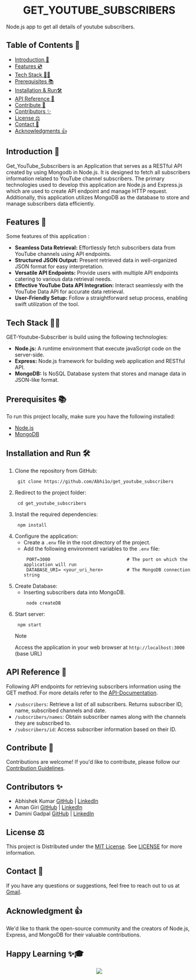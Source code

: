 <h1 align="center"> 
GET_YOUTUBE_SUBSCRIBERS
</h1>
Node.js app to get all details of youtube subscribers.

## Table of Contents 📑

- [Introduction 📝](#introduction-📝)
- [Features 💿](#features-💿)
- [Tech Stack 👨‍💻](#tech-stack-👨‍💻)
- [Prerequisites 📚](#prerequisites-📚)
- [Installation & Run🛠️](#installation-and-run-🛠️)
- [API Reference 🔗](#api-reference-🔗)
- [Contribute 🤝](#contribute-🤝)
- [Contributors ✨](#contributors-✨)
- [License ⚖](#license-⚖)
- [Contact 📧](#contact-📧)
- [Acknowledgments 👍](#acknowledgments-👍)


## Introduction 📝
Get_YouTube_Subscribers is an Application that serves as a RESTful API created by using Mongodb in Node.js. It is designed to fetch all subscribers information related to YouTube channel subscribers. The primary technologies used to develop this application are Node.js and Express.js which are used to create API endpoint and manage HTTP request. Additionally, this application utilizes MongoDB as the database to store and manage subscribers data efficiently.

## Features 🧐
Some features of this application :
- **Seamless Data Retrieval:** Effortlessly fetch subscribers data from YouTube channels using API endpoints.
- **Structured JSON Output:** Present retrieved data in well-organized JSON format for easy interpretation.
- **Versatile API Endpoints:** Provide users with multiple API endpoints catering to various data retrieval needs.
- **Effective YouTube Data API Integration:** Interact seamlessly with the YouTube Data API for accurate data retrieval.
- **User-Friendly Setup:** Follow a straightforward setup process, enabling swift utilization of the tool.

## Tech Stack 👨‍💻
GET-Youtube-Subscriber is build using the following technologies:

- **Node.js:** A runtime environment that execute javaScript code on the server-side.
- **Express:** Node.js framework for building web application and RESTful API.
- **MongoDB:** Is NoSQL Database system that stores and manage data in JSON-like format.

## Prerequisites 📚

To run this project locally, make sure you have the following installed:

- [Node.js](https://nodejs.org/)
- [MongoDB](https://www.mongodb.com/)

## Installation and Run 🛠️
1. Clone the repository from GitHub:
    ```
     git clone https://github.com/Abhi1o/get_youtube_subscribers
    ```
2. Redirect to the project folder:
    ```
     cd get_youtube_subscribers
    ```
3. Install the required dependencies:
    ```
     npm install
    ```
4. Configure the application:
   - Create a `.env` file in the root directory of the project.
   - Add the following environment variables to the `.env` file:
      ```
       PORT=3000                             # The port on which the application will run
       DATABASE_URI= <your_uri_here>         # The MongoDB connection string
      ```
5. Create Database:
    - Inserting subscribers data into MongoDB.
        ```
         node createDB
        ```
6. Start server:
    ```
     npm start
    ```
    > [!NOTE]
    > Access the  application in your web browser at `http://localhost:3000` (base URL)


## API Reference 🔗
Following API endpoints for retrieving subscribers information using the GET method. For more details refer to the [API-Documentation](./API-Documentation.md).

- `/subscribers`: Retrieve a list of all subscribers. Returns subscriber ID, name, subscribed channels and date.
- `/subscribers/names`: Obtain subscriber names along with the channels they are subscribed to.
- `/subscribers/id`: Access subscriber information based on their ID.

## Contribute 🤝
Contributions are welcome! If you'd like to contribute, please follow our [Contribution Guidelines](CONTRIBUTING.md).

## Contributors ✨
- Abhishek Kumar [GitHub](https://github.com/abhi1o) | [LinkedIn](https://linkedin.com/in/abhi--)
- Aman Giri [GitHub](https://github.com/amangiri7) | [LinkedIn](https://www.linkedin.com/in/aman-giri-6b3a3b284/)
- Damini Gadpal [GitHub](https://github.com/Daminigadpal) | [LinkedIn](https://www.linkedin.com/in/damini-gadpal-01996716b)

## License ⚖
This project is Distributed under the [MIT License](https://chat.openai.com/c/LICENSE). See [LICENSE](./LICENCE) for more information.

## Contact 📧
If you have any questions or suggestions, feel free to reach out to us at [Gmail](https://mail.google.com/mail/u/0/#inbox?compose=GTvVlcSGLPhhCThjSQBxqqKCTksFHbgmPZGmrTXlskrtrXBgHxRqbmdRdzJJlNBtvTWsTLmjdVLbb).

## Acknowledgment 👍
We'd like to thank the open-source community and the creators of Node.js, Express, and MongoDB for their valuable contributions.




## Happy Learning ✨🎓

<p align="center">
<a href="https://github.com/Abhi1o/get_youtube_subscribers" title="GET youtube subscriber projects">
<img src="https://img.shields.io/badge/GitHub-100000?style=for-the-badge&logo=github&logoColor=white">
    
</a>
</p>








